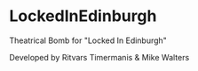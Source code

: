 # LockedInEdinburgh
Theatrical Bomb for "Locked In Edinburgh" 

Developed by Ritvars Timermanis & Mike Walters

